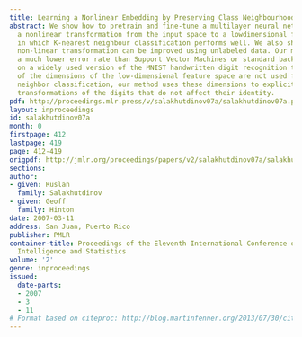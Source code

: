 ```yaml
---
title: Learning a Nonlinear Embedding by Preserving Class Neighbourhood Structure
abstract: We show how to pretrain and fine-tune a multilayer neural network to learn
  a nonlinear transformation from the input space to a lowdimensional feature space
  in which K-nearest neighbour classification performs well. We also show how the
  non-linear transformation can be improved using unlabeled data. Our method achieves
  a much lower error rate than Support Vector Machines or standard backpropagation
  on a widely used version of the MNIST handwritten digit recognition task. If some
  of the dimensions of the low-dimensional feature space are not used for nearest
  neighbor classification, our method uses these dimensions to explicitly represent
  transformations of the digits that do not affect their identity.
pdf: http://proceedings.mlr.press/v/salakhutdinov07a/salakhutdinov07a.pdf
layout: inproceedings
id: salakhutdinov07a
month: 0
firstpage: 412
lastpage: 419
page: 412-419
origpdf: http://jmlr.org/proceedings/papers/v2/salakhutdinov07a/salakhutdinov07a.pdf
sections: 
author:
- given: Ruslan
  family: Salakhutdinov
- given: Geoff
  family: Hinton
date: 2007-03-11
address: San Juan, Puerto Rico
publisher: PMLR
container-title: Proceedings of the Eleventh International Conference on Artificial
  Intelligence and Statistics
volume: '2'
genre: inproceedings
issued:
  date-parts:
  - 2007
  - 3
  - 11
# Format based on citeproc: http://blog.martinfenner.org/2013/07/30/citeproc-yaml-for-bibliographies/
---
```


